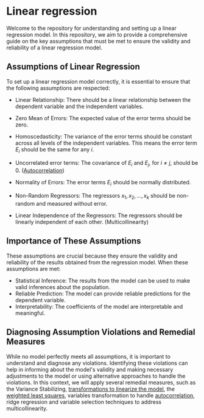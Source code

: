 # Linear regression

Welcome to the repository for understanding and setting up a linear regression model. In this repository, we aim to provide a comprehensive guide on the key assumptions that must be met to ensure the validity and reliability of a linear regression model.

## Assumptions of Linear Regression
To set up a linear regression model correctly, it is essential to ensure that the following assumptions are respected:

  - Linear Relationship:
There should be a linear relationship between the dependent variable and the independent variables.
  
  - Zero Mean of Errors:
The expected value of the error terms should be zero.
  
  - Homoscedasticity:
The variance of the error terms should be constant across all levels of the independent variables. This means the error term $E_i$ should be the same for any $i$.
  
  - Uncorrelated error terms:
The covariance of $E_i$ and $E_j$, for $i\neq j$, should be 0. ([Autocorrelation](autocorrelation.md))
  
  - Normality of Errors:
The error terms $E_i$ should be normally distributed.
  
  - Non-Random Regressors:
The regressors $x_1, x_2, ..., x_k$ should be non-random and measured without error.
  
  - Linear Independence of the Regressors:
The regressors should be linearly independent of each other. (Multicollinearity)
   

## Importance of These Assumptions
These assumptions are crucial because they ensure the validity and reliability of the results obtained from the regression model. When these assumptions are met:

  - Statistical Inference: The results from the model can be used to make valid inferences about the population.
  - Reliable Prediction: The model can provide reliable predictions for the dependent variable.
  - Interpretability: The coefficients of the model are interpretable and meaningful.

## Diagnosing Assumption Violations and Remedial Measures
While no model perfectly meets all assumptions, it is important to understand and diagnose any violations. Identifying these violations can help in informing about the model's validity and making necessary adjustments to the model or using alternative approaches to handle the violations. 
In this context, we will apply several remedial measures, such as the Variance Stabilizing, [transformations to linearize the model](Transformation-to-linearize-the-model.md), the [weighted least squares](Weighted-Least-Squares.md), variables transformation to handle [autocorrelation](autocorrelation.md), ridge regression and variable selection techniques to address multicollinearity. 






